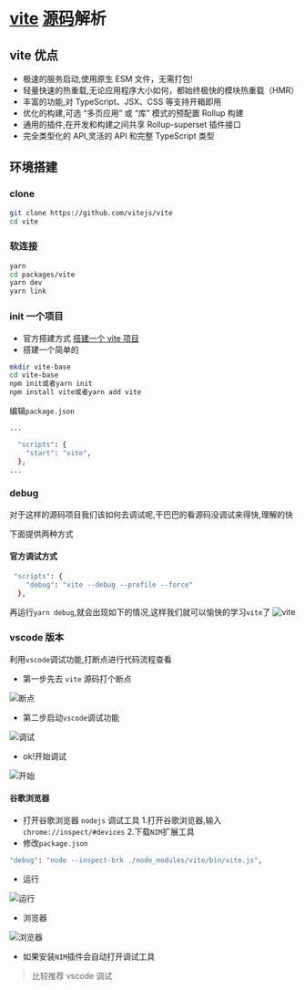 <!--
 * @Author: wangzhongjie
 * @Date: 2021-07-23 10:04:03
 * @LastEditors: wangzhongjie
 * @LastEditTime: 2021-07-23 14:24:17
 * @Description:vite前序
 * @Email: UvDream@163.com
-->

# [vite](https://cn.vitejs.dev/) [源码](https://github.com/UvDream/vite)解析

## vite 优点

- 极速的服务启动,使用原生 ESM 文件，无需打包!
- 轻量快速的热重载,无论应用程序大小如何，都始终极快的模块热重载（HMR）
- 丰富的功能,对 TypeScript、JSX、CSS 等支持开箱即用
- 优化的构建,可选 “多页应用” 或 “库” 模式的预配置 Rollup 构建
- 通用的插件,在开发和构建之间共享 Rollup-superset 插件接口
- 完全类型化的 API,灵活的 API 和完整 TypeScript 类型

## 环境搭建

### clone

```sh
git clone https://github.com/vitejs/vite
cd vite
```

### 软连接

```sh
yarn
cd packages/vite
yarn dev
yarn link
```

### init 一个项目

- 官方搭建方式
  [搭建一个 vite 项目](https://cn.vitejs.dev/guide/#scaffolding-your-first-vite-project)
- 搭建一个简单的

```sh
mkdir vite-base
cd vite-base
npm init或者yarn init
npm install vite或者yarn add vite
```

编辑`package.json`

```sh
...

  "scripts": {
    "start": "vite",
  },
...
```

### debug

对于这样的源码项目我们该如何去调试呢,干巴巴的看源码没调试来得快,理解的快

下面提供两种方式

#### 官方调试方式

```sh
 "scripts": {
    "debug": "vite --debug --profile --force"
  },
```

再运行`yarn debug`,就会出现如下的情况,这样我们就可以愉快的学习`vite`了
![vite](https://pic.baixiongz.com/uploads/2021/07/23/1777bea8bb32e.png)

### vscode 版本

利用`vscode`调试功能,打断点进行代码流程查看

- 第一步先去 `vite` 源码打个断点

![断点](https://pic.baixiongz.com/uploads/2021/07/23/6ef0c77f0aac2.png)

- 第二步启动`vscode`调试功能

![调试](https://pic.baixiongz.com/uploads/2021/07/23/9c2beb3f375bb.png)

- ok!开始调试

![开始](https://pic.baixiongz.com/uploads/2021/07/23/9ce83c10c4d8b.png)

#### 谷歌浏览器

- 打开谷歌浏览器 `nodejs` 调试工具 1.打开谷歌浏览器,输入`chrome://inspect/#devices` 2.下载`NIM`扩展工具
- 修改`package.json`

```sh
"debug": "node --inspect-brk ./node_modules/vite/bin/vite.js",
```

- 运行

![运行](https://pic.baixiongz.com/uploads/2021/07/23/b35d96b7f386f.png)

- 浏览器

![浏览器](https://pic.baixiongz.com/uploads/2021/07/23/e70ffe0a27362.png)

- 如果安装`NIM`插件会自动打开调试工具

> 比较推荐 vscode 调试

